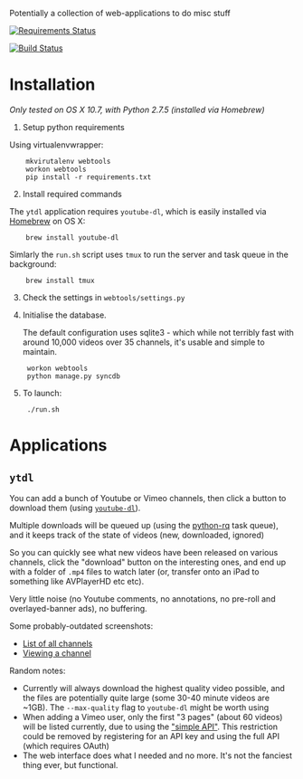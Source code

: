 Potentially a collection of web-applications to do misc stuff

[![Requirements Status](https://requires.io/github/dbr/webtools/requirements.png?branch=master)](https://requires.io/github/dbr/webtools/requirements/?branch=master)

[![Build Status](https://travis-ci.org/dbr/webtools.png?branch=master)](https://travis-ci.org/dbr/webtools)

# Installation

*Only tested on OS X 10.7, with Python 2.7.5 (installed via Homebrew)*

1. Setup python requirements

 Using virtualenvwrapper:

        mkvirutalenv webtools
        workon webtools
        pip install -r requirements.txt


2. Install required commands

 The `ytdl` application requires `youtube-dl`, which is easily
 installed via [Homebrew][homebrew] on OS X:

        brew install youtube-dl

 Simlarly the `run.sh` script uses `tmux` to run the server and task
 queue in the background:

        brew install tmux

3. Check the settings in `webtools/settings.py`

4. Initialise the database.

   The default configuration uses sqlite3 - which while not terribly
   fast with around 10,000 videos over 35 channels, it's usable and
   simple to maintain.

        workon webtools
        python manage.py syncdb

5. To launch:

        ./run.sh


# Applications

## `ytdl`

You can add a bunch of Youtube or Vimeo channels, then click a button
to download them (using [`youtube-dl`][youtube-dl]).

Multiple downloads will be queued up (using the [python-rq][python-rq] task
queue), and it keeps track of the state of videos (new, downloaded,
ignored)

So you can quickly see what new videos have been released on various
channels, click the "download" button on the interesting ones, and end
up with a folder of `.mp4` files to watch later (or, transfer onto an
iPad to something like AVPlayerHD etc etc).

Very little noise (no Youtube comments, no annotations, no pre-roll
and overlayed-banner ads), no buffering.


Some probably-outdated screenshots:

* [List of all channels](http://i.imgur.com/1v5WVW8.png)
* [Viewing a channel](http://i.imgur.com/1RPHbuM.png)


Random notes:

* Currently will always download the highest quality video possible,
  and the files are potentially quite large (some 30-40 minute videos
  are ~1GB). The `--max-quality` flag to `youtube-dl` might be worth
  using
* When adding a Vimeo user, only the first "3 pages" (about 60 videos)
  will be listed currently, due to using the
  ["simple API"](http://developer.vimeo.com/apis/simple). This
  restriction could be removed by registering for an API key and using
  the full API (which requires OAuth)
* The web interface does what I needed and no more. It's not the
  fanciest thing ever, but functional.


[youtube-dl]: http://rg3.github.io/youtube-dl/
[python-rq]: http://python-rq.org/
[homebrew]: http://brew.sh/
